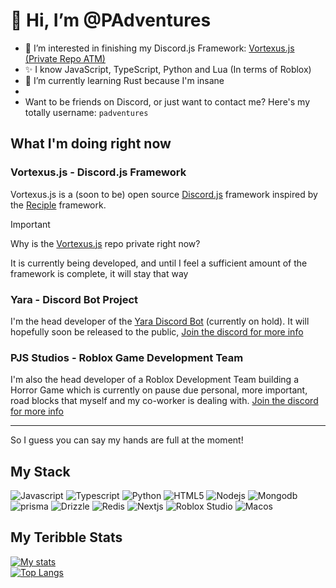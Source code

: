 # 👋 Hi, I’m @PAdventures

- 👀 I’m interested in finishing my Discord.js Framework: [Vortexus.js (Private Repo ATM)](https://github.com/PAdventures/Vortexus.js)
- ✨ I know JavaScript, TypeScript, Python and Lua (In terms of Roblox)
- 🌱 I’m currently learning Rust because I'm insane
- 
- Want to be friends on Discord, or just want to contact me? Here's my totally username: `padventures`

## What I'm doing right now

### Vortexus.js - Discord.js Framework

Vortexus.js is a (soon to be) open source [Discord.js](https://github.com/discordjs/discord.js) framework inspired by the [Reciple](https://github.com/thenorthsolution/Reciple) framework.

> [!IMPORTANT]
> Why is the [Vortexus.js](https://github.com/PAdventures/Vortexus.js) repo private right now?
> 
> It is currently being developed, and until I feel a sufficient amount of the framework is complete, it will stay that way

### Yara - Discord Bot Project

I'm the head developer of the [Yara Discord Bot](https://github.com/PAdventures/Yara-mirror) (currently on hold). It will hopefully soon be released to the public, [Join the discord for more info](https://discord.gg/bzFfMn3VPX)

### PJS Studios - Roblox Game Development Team

I'm also the head developer of a Roblox Development Team building a Horror Game which is currently on pause due personal, more important, road blocks that myself and my co-worker is dealing with. [Join the discord for more info](https://discord.gg/nGCrZeBjRJ)

***

So I guess you can say my hands are full at the moment!

## My Stack
![Javascript](https://img.shields.io/badge/JavaScript-383d45?style=for-the-badge&logo=javascript) ![Typescript](https://img.shields.io/badge/TypeScript-4c82f5?style=for-the-badge&logo=typescript&logoColor=black) ![Python](https://img.shields.io/badge/Python-yellow?style=for-the-badge&logo=python) ![HTML5](https://img.shields.io/badge/HTML5-orange?style=for-the-badge&logo=html5&logoColor=white) ![Nodejs](https://img.shields.io/badge/Node.js-green?style=for-the-badge&logo=nodedotjs&logoColor=black) ![Mongodb](https://img.shields.io/badge/MongoDB-grey?style=for-the-badge&logo=mongodb) ![prisma](https://img.shields.io/badge/Prisma-black?style=for-the-badge&logo=prisma) ![Drizzle](https://img.shields.io/badge/Drizzle-black?style=for-the-badge&logo=drizzle&logoColor=green)
 ![Redis](https://img.shields.io/badge/Redis-red?style=for-the-badge&logo=redis&logoColor=white)
 ![Nextjs](https://img.shields.io/badge/Next.js-black?style=for-the-badge&logo=nextdotjs) ![Roblox Studio](https://img.shields.io/badge/Roblox%20Studio-grey?style=for-the-badge&logo=robloxstudio)
 ![Macos](https://img.shields.io/badge/Mac%20OS-white?style=for-the-badge&logo=macos&logoColor=black)

## My Teribble Stats
[![My stats](https://github-readme-stats.vercel.app/api?username=padventures&show=reviews,discussions_started,discussions_answered,prs_merged)](https://github.com/anuraghazra/github-readme-stats) <br/>
[![Top Langs](https://github-readme-stats.vercel.app/api/top-langs/?username=padventures&theme=dark&count_private=false)](https://github.com/anuraghazra/github-readme-stats) <br/>

<!---
PAdventures/PAdventures is a ✨ special ✨ repository because its `README.md` (this file) appears on your GitHub profile.
You can click the Preview link to take a look at your changes.
--->
